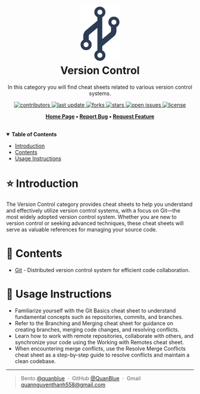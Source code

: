 <h1 align="center">
  <img src="./assets/version-control.png" alt="icon" height="150"></img>
  <br>
  <b>Version Control</b>
</h1>

<p align="center">In this category you will find cheat sheets related to various version control systems.</p>

<!-- Badges -->
<p align="center">
  <a href="https://github.com/quanblue/tech-cheatsheets/graphs/contributors">
    <img src="https://img.shields.io/github/contributors/quanblue/tech-cheatsheets" alt="contributors" />
  </a>
  <a href="">
    <img src="https://img.shields.io/github/last-commit/quanblue/tech-cheatsheets" alt="last update" />
  </a>
  <a href="https://github.com/quanblue/tech-cheatsheets/network/members">
    <img src="https://img.shields.io/github/forks/quanblue/tech-cheatsheets" alt="forks" />
  </a>
  <a href="https://github.com/quanblue/tech-cheatsheets/stargazers">
    <img src="https://img.shields.io/github/stars/quanblue/tech-cheatsheets" alt="stars" />
  </a>
  <a href="https://github.com/quanblue/tech-cheatsheets/issues/">
    <img src="https://img.shields.io/github/issues/quanblue/tech-cheatsheets" alt="open issues" />
  </a>
  <a href="https://github.com/quanblue/tech-cheatsheets/blob/master/LICENSE">
    <img src="https://img.shields.io/github/license/quanblue/tech-cheatsheets.svg" alt="license" />
  </a>
</p>

<p align="center">
  <b>
      <a href="https://github.com/quanblue/tech-cheatsheets">Home Page</a> •
      <a href="https://github.com/quanblue/tech-cheatsheets/issues/">Report Bug</a> •
      <a href="https://github.com/quanblue/tech-cheatsheets/issues/">Request Feature</a>
  </b>
</p>

<br/>

<details open>
<summary><b>Table of Contents</b></summary>

-  [Introduction](#star-introduction)
-  [Contents](#open_book-contents)
-  [Usage Instructions](#rainbow-usage-instructions)

# :star: Introduction

The Version Control category provides cheat sheets to help you understand and effectively utilize version control systems, with a focus on Git—the most widely adopted version control system. Whether you are new to version control or seeking advanced techniques, these cheat sheets will serve as valuable references for managing your source code.

# :open_book: Contents

-  [Git](https://github.com/quanblue/tech-cheatsheets/tree/master/Version%20Control/Git) - Distributed version control system for efficient code collaboration.

# :rainbow: Usage Instructions

-  Familiarize yourself with the Git Basics cheat sheet to understand fundamental concepts such as repositories, commits, and branches.
-  Refer to the Branching and Merging cheat sheet for guidance on creating branches, merging code changes, and resolving conflicts.
-  Learn how to work with remote repositories, collaborate with others, and synchronize your code using the Working with Remotes cheat sheet.
-  When encountering merge conflicts, use the Resolve Merge Conflicts cheat sheet as a step-by-step guide to resolve conflicts and maintain a clean codebase.

---

> Bento [@quanblue](https://bento.me/quanblue) &nbsp;&middot;&nbsp;
> GitHub [@QuanBlue](https://github.com/QuanBlue) &nbsp;&middot;&nbsp; Gmail quannguyenthanh558@gmail.com
